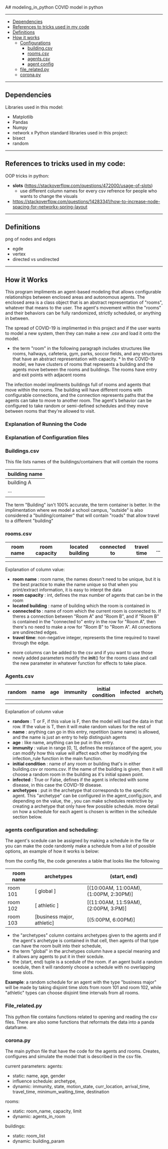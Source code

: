 A# modeling_in_python
COVID model in python

---
 - [Dependencies](#depend)
 - [References to tricks used in my code](#refer)
 - [Definitions](#defin)
 - [How it works](#works)
     - [Configurations](#configurations)
         - [building.csv](#building)
         - [rooms.csv](#rooms)
         - [agents.csv](#agents)
         - [agent config](#ag_config)
     - [file_related.py](#file_related)
     - [corona.py](#corona)

---
<a id = "depend"></a> 

## Dependencies
Libraries used in this model:
- Matplotlib
- Pandas
- Numpy
- network x
Python standard libraries used in this project:
- bisect
- random


---
<a id = "refer"></a> 

## References to tricks used in my code:
OOP tricks in python:
- __slots__ (https://stackoverflow.com/questions/472000/usage-of-slots)
    - use different column names for every csv
refrence for people who wants to change the visuals
- https://stackoverflow.com/questions/14283341/how-to-increase-node-spacing-for-networkx-spring-layout

---
<a id = "defin"></a>

## Definitions

png of nodes and edges
- egde
- vertex
- directed vs undirected

---

<a id = "works"></a> 

## How it Works

This program impliments an agent-based modeling that allows configurable relationships between enclosed areas and autonomous agents.  The enclosed area is a class object that is an abstract representation of "rooms", whatever that means to the user.  The agent's movement within the "rooms" and their behaviors can be fully randomized, strictly scheduled, or anything in between.

The spread of COVID-19 is implimented in this project and if the user wants to model a new system, then they can make a new .csv and load it onto the model.


* the term "room" in the following paragraph includes structures like rooms, hallways, cafeteria, gym, parks, soccor fields, and any structures that have an abstract representation with capacity. *
In the COVID-19 model, we have clusters of rooms that represents a building and the agents move between the rooms and buildings.  The rooms have entry and exit points with adjacent rooms 

The infection model impliments buildings full of rooms and agents that move within the rooms. The building will have different rooms with configurable connections, and the connection represents paths that the agents can take to move to another room. The agent's behavior can be configured to take random or semi-defined schedules and they move between rooms that they're allowed to visit.   

<a id = "configurations"></a>

### Explanation of Running the Code
<Insert Explanation Here>

### Explanation of Configuration files



<a id = "Building"></a> 

### Buildings.csv
This file lists names of the buildings/containers that will contain the rooms

| building name |
|--|
| building A |
|...|
|   |

The term "Building" isn't 100% accurate, the term container is better.
In the implimentation where we model a school campus, "outside" is also considered a "building/container" that will contain "roads" that allow travel to a different "building"
<a id = "rooms"></a> 

### rooms.csv 

| room name | room capacity | located building | connected to | travel time | ... |
|-------------|---------------|------------------|--------------|-------------|-----|
|             |               |                  |              |             |     |
|               |               |               |               |           |       |   

Explanation of column value:
- **room name** : room name, the names doesn't need to be unique, but it is the best practice to make the name unique so that when you print/extract information, it is easy to interpt the data
- **room capacity** : int, defines the max number of agents that can be in the room
- **located building** : name of building which the room is contained in
- **connected to** : name of room which the current room is connected to.  If theres a connection between "Room A" and "Room B", and if "Room B" is contained in the "connected to" entry in the row for "Room A", then there's no need to make a row for "Room B" to "Room A". All conections are undirected edges.
- **travel time**:  non-negative integer, represents the time required to travel through the edge. 
* more columns can be added to the csv and if you want to use those newly added parameters modify the __init__() for the rooms class and call the new parameter in whatever function for effects to take place.

<a id = "agents"></a> 

### Agents.csv

| random | name | age | immunity | initial condition | infected | archetypes |
|--------|------|-----|----------|-------------------|----------|------------|
|        |      |     |          |                   |          |            |
|       |       |   |           |                   |           |           |

Explanation of column value
- **random** : T or F, if this value is F, then the model will load the data in that row.  If the value is T, then it will make random values for the rest of 
- **name** : anything can go in this entry, repetition (same name) is allowed, and the name is just an entry to help distinguish agents
- **age** : like name, anything can be put in this entry.
- **immunity** : value in range [0, 1], defines the resistance of the agent, you can modify how this value will affect each other by modifying the infection_rule function in the main function.
- **initial condition** : name of any room or building that's in either building.csv or rooms.csv.  If the name of the building is given, then it will choose a random room in the building as it's initial spawn point. 
- **infected** : True or False, defines if the agent is infected with some disease, in this case the COVID-19 disease.
- **archetypes** : put in the archetype that corresponds to the specific agent.  This "archetype" can be configured in the agent_config.json, and depending on the value, the , you can make schedules restrictive by creating a archetype that only have few possible schedule.  more detail on how a schedule for each agent is chosen is written in the schedule section below.

<a id = "ag_config"></a> 

### agents configuration and scheduling:

The agent's scedule can be assigned by making a schedule in the file or you can make the code randomly make a schedule from a list of possible options, an example of how it works is below:

from the config file, the code generates a table that looks like the following

| room name | archetypes | (start, end) |
|---|-----|----|
| room 101 | [ global ] | [(10:00AM, 11:00AM), (1:00PM, 2:30PM)] |
| room 102 | [ athletic ] | [(11:00AM, 11:59AM), (2:00PM, 3:PM)] |
| room 103 | [business major, athletic] | [(5:00PM,  6:00PM)] |

- the "archetypes" column contains archetypes given to the agents and if the agent's archetype is contained in that cell, then agents of that type can have the room built into their schedule,
- the term "global" in the archetypes column have a special meaning and it allows any agents to put it in their scedule.
- the (start, end) tuple is a scedule of the room. if an agent build a random scedule, then it will randomly choose a schedule with no overlapping time slots.

**Example**: a random schedule for an agent with the type "business major" will be made by taking disjoint time slots from room 101 and room 102, while "athletic" types can choose disjoint time intervals from all rooms.



<a id = "file_related"></a> 

### File_related.py
This python file contains functions related to opening and reading the csv files.  There are also some functions that reformats the data into a panda dataframe.

<a id = "corona"></a>

### corona.py

The main python file that have the code for the agents and rooms.  Creates, configures and simulate the model that is described in the csv file.

current parameters:
agents: 
- static: name, age, gender 
- influence schedule: archetype, 
- dynamic: immunity, state, motion_state, curr_location, arrival_time, travel_time, minimum_waiting_time, destination

rooms:
- static: room_name, capacity, limit
- dynamic: agents_in_room


buildings:
- static: room_list
- dynamic: building_param